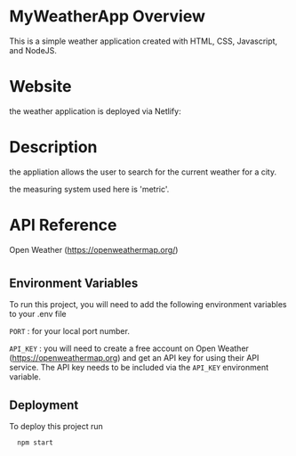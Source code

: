 
# MyWeatherApp Overview

This is a simple weather application created with HTML, CSS, Javascript, and NodeJS.

# Website

the weather application is deployed via Netlify:

# Description

the appliation allows the user to search for the current weather for a city.

the measuring system used here is 'metric'.

# API Reference

Open Weather (https://openweathermap.org/)

# 
## Environment Variables

To run this project, you will need to add the following environment variables to your .env file

`PORT` : for your local port number.

`API_KEY` : you will need to create a free account on Open Weather (https://openweathermap.org) and get an API key for using their API service.
The API key needs to be included via the `API_KEY` environment variable.

## Deployment

To deploy this project run

```sh
  npm start
```


